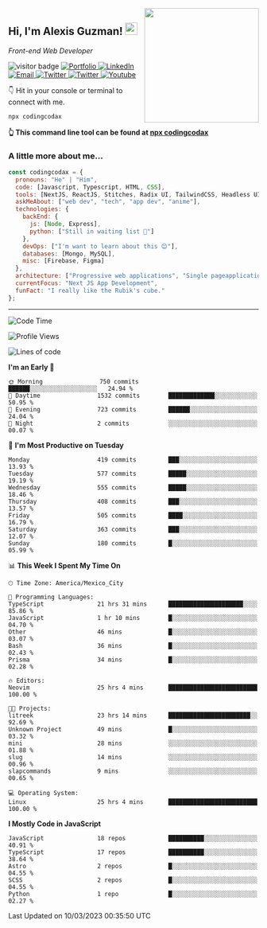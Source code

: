 <img align='right' src="https://media.giphy.com/media/M9gbBd9nbDrOTu1Mqx/giphy.gif" width="230">
<h2>Hi, I'm Alexis Guzman! <img src="https://media.giphy.com/media/hvRJCLFzcasrR4ia7z/giphy.gif" width="25px"></h2>
<p><em>Front-end Web Developer</em></p>

<p>
  <img src="https://visitor-badge.glitch.me/badge?page_id=a12989x.a12989x&left_color=black&right_color=gray" alt="visitor badge"/>
  <a href='https://www.codingcodax.dev/' target='_blank'>
    <img alt='Portfolio' src='https://img.shields.io/badge/Portfolio-black?logo=vercel&style=flat-square'>
  </a>
  <a href='https://linkedin.com/in/codingcodax/' target='_blank'>
    <img alt='LinkedIn' src='https://img.shields.io/badge/LinkedIn-black?logo=LinkedIn&style=flat-square'>
  </a>
  <a href='mailto:codingcodax@gmail.com' target='_blank'>
    <img alt='Email' src='https://img.shields.io/badge/Email-black?logo=Gmail&style=flat-square'>
  </a>
  <a href='https://twitter.com/codingcodax' target='_blank'>
    <img alt='Twitter' src='https://img.shields.io/badge/Twitter-black?logo=Twitter&style=flat-square'>
  </a>
  <a href='https://www.instagram.com/codingcodax/' target='_blank'>
    <img alt='Twitter' src='https://img.shields.io/badge/Instagram-black?logo=Instagram&style=flat-square'>
  </a>
  <a href='https://www.youtube.com/@codingcodax' target='_blank'>
    <img alt='Youtube' src='https://img.shields.io/badge/YouTube-black?logo=Youtube&style=flat-square'>
  </a>
</p>

👇 Hit in your console or terminal to connect with me.

```bash
npx codingcodax 
```
**👆 This command line tool can be found at [npx codingcodax](https://github.com/codingcodax/npx-codingcodax)**

<h3>A little more about me...</h3>

```javascript
const codingcodax = {
  pronouns: "He" | "Him",
  code: [Javascript, Typescript, HTML, CSS],
  tools: [NextJS, ReactJS, Stitches, Radix UI, TailwindCSS, Headless UI, Prisma],
  askMeAbout: ["web dev", "tech", "app dev", "anime"],
  technologies: {
    backEnd: {
      js: [Node, Express],
      python: ["Still in waiting list 🥲"]
    },
    devOps: ["I'm want to learn about this 😊"],
    databases: [Mongo, MySQL],
    misc: [Firebase, Figma]
  },
  architecture: ["Progressive web applications", "Single pageapplications"],
  currentFocus: "Next JS App Development",
  funFact: "I really like the Rubik's cube."
};
```

---

<!--START_SECTION:waka-->
![Code Time](http://img.shields.io/badge/Code%20Time-1%2C196%20hrs%2045%20mins-blue)

![Profile Views](http://img.shields.io/badge/Profile%20Views-5-blue)

![Lines of code](https://img.shields.io/badge/From%20Hello%20World%20I%27ve%20Written-560.5%20thousand%20lines%20of%20code-blue)

**I'm an Early 🐤** 

```text
🌞 Morning                750 commits         ██████░░░░░░░░░░░░░░░░░░░   24.94 % 
🌆 Daytime                1532 commits        █████████████░░░░░░░░░░░░   50.95 % 
🌃 Evening                723 commits         ██████░░░░░░░░░░░░░░░░░░░   24.04 % 
🌙 Night                  2 commits           ░░░░░░░░░░░░░░░░░░░░░░░░░   00.07 % 
```
📅 **I'm Most Productive on Tuesday** 

```text
Monday                   419 commits         ███░░░░░░░░░░░░░░░░░░░░░░   13.93 % 
Tuesday                  577 commits         █████░░░░░░░░░░░░░░░░░░░░   19.19 % 
Wednesday                555 commits         █████░░░░░░░░░░░░░░░░░░░░   18.46 % 
Thursday                 408 commits         ███░░░░░░░░░░░░░░░░░░░░░░   13.57 % 
Friday                   505 commits         ████░░░░░░░░░░░░░░░░░░░░░   16.79 % 
Saturday                 363 commits         ███░░░░░░░░░░░░░░░░░░░░░░   12.07 % 
Sunday                   180 commits         █░░░░░░░░░░░░░░░░░░░░░░░░   05.99 % 
```


📊 **This Week I Spent My Time On** 

```text
🕑︎ Time Zone: America/Mexico_City

💬 Programming Languages: 
TypeScript               21 hrs 31 mins      █████████████████████░░░░   85.86 % 
JavaScript               1 hr 10 mins        █░░░░░░░░░░░░░░░░░░░░░░░░   04.70 % 
Other                    46 mins             █░░░░░░░░░░░░░░░░░░░░░░░░   03.07 % 
Bash                     36 mins             █░░░░░░░░░░░░░░░░░░░░░░░░   02.43 % 
Prisma                   34 mins             █░░░░░░░░░░░░░░░░░░░░░░░░   02.28 % 

🔥 Editors: 
Neovim                   25 hrs 4 mins       █████████████████████████   100.00 % 

🐱‍💻 Projects: 
litreek                  23 hrs 14 mins      ███████████████████████░░   92.69 % 
Unknown Project          49 mins             █░░░░░░░░░░░░░░░░░░░░░░░░   03.32 % 
mini                     28 mins             ░░░░░░░░░░░░░░░░░░░░░░░░░   01.88 % 
slug                     14 mins             ░░░░░░░░░░░░░░░░░░░░░░░░░   00.96 % 
slapcommands             9 mins              ░░░░░░░░░░░░░░░░░░░░░░░░░   00.65 % 

💻 Operating System: 
Linux                    25 hrs 4 mins       █████████████████████████   100.00 % 
```

**I Mostly Code in JavaScript** 

```text
JavaScript               18 repos            ██████████░░░░░░░░░░░░░░░   40.91 % 
TypeScript               17 repos            ██████████░░░░░░░░░░░░░░░   38.64 % 
Astro                    2 repos             █░░░░░░░░░░░░░░░░░░░░░░░░   04.55 % 
SCSS                     2 repos             █░░░░░░░░░░░░░░░░░░░░░░░░   04.55 % 
Python                   1 repo              █░░░░░░░░░░░░░░░░░░░░░░░░   02.27 % 
```




 Last Updated on 10/03/2023 00:35:50 UTC
<!--END_SECTION:waka-->
